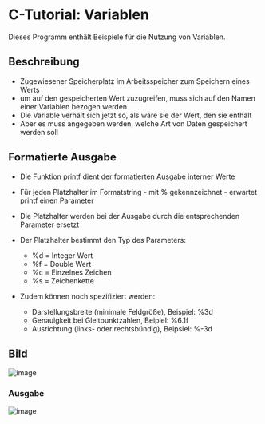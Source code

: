 # C-Tutorial: Variablen

Dieses Programm enthält Beispiele für die Nutzung von Variablen.

## Beschreibung

- Zugewiesener Speicherplatz im Arbeitsspeicher zum Speichern eines Werts
- um auf den gespeicherten Wert zuzugreifen, muss sich auf den Namen einer Variablen bezogen werden
- Die Variable verhält sich jetzt so, als wäre sie der Wert, den sie enthält
- Aber es muss angegeben werden, welche Art von Daten gespeichert werden soll

## Formatierte Ausgabe

- Die Funktion printf dient der formatierten Ausgabe interner Werte
- Für jeden Platzhalter im Formatstring - mit % gekennzeichnet - erwartet printf einen Parameter
- Die Platzhalter werden bei der Ausgabe durch die entsprechenden Parameter ersetzt
- Der Platzhalter bestimmt den Typ des Parameters:
  - %d = Integer Wert
  - %f = Double Wert
  - %c = Einzelnes Zeichen
  - %s = Zeichenkette

- Zudem können noch spezifiziert werden:
  - Darstellungsbreite (minimale Feldgröße), Beispiel: %3d
  - Genauigkeit bei Gleitpunktzahlen, Beipiel: %6.1f
  - Ausrichtung (links- oder rechtsbündig), Beipsiel: %-3d

## Bild

![image](https://user-images.githubusercontent.com/63674539/195881045-264e5e85-5e2f-4e0e-8204-10ba32104095.png)

### Ausgabe

![image](https://user-images.githubusercontent.com/63674539/195881138-f6bb9fb9-f073-4b27-827b-11ab265afce2.png)
